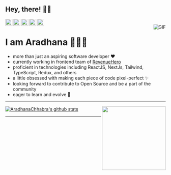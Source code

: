 ## Hey, there! 👋🏼



<a href="https://twitter.com/aradhanaaaaaa">
  <img align="left" alt="aradhana's Twitter" width="22px" src="https://cdn.jsdelivr.net/npm/simple-icons@v3/icons/twitter.svg" />
</a>
<a href="https://www.linkedin.com/in/aradhanachhabra/">
  <img align="left" alt="aradhana's Linkdein" width="22px" src="https://cdn.jsdelivr.net/npm/simple-icons@v3/icons/linkedin.svg" />
</a>
<a href="https://github.com/AradhanaChhabra">
  <img align="left" alt="aradhana's Github" width="22px" src="https://cdn.jsdelivr.net/npm/simple-icons@v3/icons/github.svg" />
</a>
<a href="https://t.me/aradhanaaaaa">
  <img align="left" alt="aradhana's Telegram" width="22px" src="https://cdn.jsdelivr.net/npm/simple-icons@v3/icons/telegram.svg" />
</a>
<a href="https://devfolio.co/@aradhanaa">
  <img align="left" alt="aradhana's Devfolio" width="22px" src="https://cdn.jsdelivr.net/npm/simple-icons@3.13.0/icons/dev-dot-to.svg" />
</a>
<br />
<img align="right" alt="GIF" src="https://media.giphy.com/media/LMcB8XospGZO8UQq87/giphy.gif" />


# I am Aradhana 👩🏽‍💻



- more than just an aspiring software developer ♥︎
- currently working in frontend team of [RevenueHero](https://revenuehero.io/)
- proficient in technologies including ReactJS, NextJs, Tailwind, TypeScript, Redux, and others
- a little obsessed with making each piece of code pixel-perfect ✨
- looking forward to contribute to Open Source and be a part of the community 
- eager to learn and evolve 🌱




- - -

[![AradhanaChhabra's github stats](https://github-readme-stats.vercel.app/api?username=AradhanaChhabra&show_icons=true&title_color=fff&icon_color=79ff97&text_color=9f9f9f&bg_color=151515)](https://github.com/AradhanaChhabra/github-readme-stats)
<a href="https://github.com/victorabarros?tab=repositories">
  <img align="right" width="200px" src="https://github-readme-stats.anuraghazra1.vercel.app/api/top-langs/?username=AradhanaChhabra&count_private=true&layout=compact&hide=makefile,shell&hide_title=true&hide_border=true" />
</a>

-------------------------------------------------------------------------------------------------------------------------------------------------------------------------------

<!--
**AradhanaChhabra/AradhanaChhabra** is a ✨ _special_ ✨ repository because its `README.md` (this file) appears on your GitHub profile.

Here are some ideas to get you started:

- 🔭 I’m currently working on ...
- 🌱 I’m currently learning ...
- 👯 I’m looking to collaborate on ...
- 🤔 I’m looking for help with ...
- 💬 Ask me about ...
- 📫 How to reach me: ...
- 😄 Pronouns: ...
- ⚡ Fun fact: ...
-->

